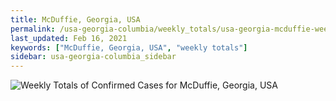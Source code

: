 ```yaml
---
title: McDuffie, Georgia, USA
permalink: /usa-georgia-columbia/weekly_totals/usa-georgia-mcduffie-weekly_totals.html
last_updated: Feb 16, 2021
keywords: ["McDuffie, Georgia, USA", "weekly totals"]
sidebar: usa-georgia-columbia_sidebar
---
```


![Weekly Totals of Confirmed Cases for McDuffie, Georgia, USA](/covid_tracker/images/graphs/usa-georgia-mcduffie-weekly_totals_graph.png)
